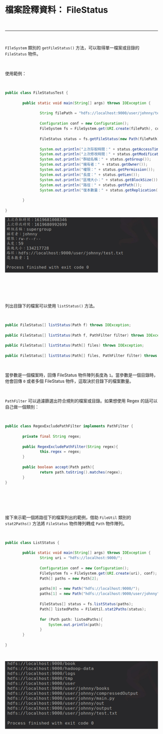 # 檔案詮釋資料： FileStatus

<br>

---

<br>

`FIleSystem` 類別的 `getFileStatus()` 方法，可以取得單一檔案或目錄的 `FileStatus` 物件。

<br>

使用範例：

<br>

```java
public class FileStatusTest {

        public static void main(String[] args) throws IOException {

                String filePath = "hdfs://localhost:9000/user/johnny/test.txt";

                Configuration conf = new Configuration();
                FileSystem fs = FileSystem.get(URI.create(filePath), conf);

                FileStatus status = fs.getFileStatus(new Path(filePath));

                System.out.println("上次存取時間：" + status.getAccessTime());
                System.out.println("上次修改時間：" + status.getModificationTime());
                System.out.println("群組名稱：" + status.getGroup());
                System.out.println("擁有者：" + status.getOwner());
                System.out.println("權限：" + status.getPermission());
                System.out.println("長度：" + status.getLen());
                System.out.println("區塊大小：" + status.getBlockSize());
                System.out.println("路徑：" + status.getPath());
                System.out.println("復本數量：" + status.getReplication());

        }

}
```

![1](imgs/1.png)

<br>
<br>
<br>
<br>

列出目錄下的檔案可以使用 `listStatus()` 方法。

<br>

```java
public FileStatus[] listStatus(Path f) throws IOException;

public FileStatus[] listStatus(Path f, PathFilter filter) throws IOException;

public FileStatus[] listStatus(Path[] files) throws IOException;

public FileStatus[] listStatus(Path[] files, PathFilter filter) throws IOException;
```

<br>

當參數是一個檔案時，回傳 FileStatus 物件陣列長度為 `1`。當參數是一個目錄時，他會回傳 `0` 或者多個 FileStatus 物件，這取決於目錄下的檔案數量。

<br>

`PathFilter` 可以過濾篩選出符合規則的檔案或目錄。如果想使用 Regex 的話可以自己做一個類別：

<br>

```java
public class RegexExcludePathFilter implements PathFilter {
    
        private final String regex;

        public RegexExcludePathFilter(String regex){
                this.regex = regex;
        }

        public boolean accept(Path path){
                return path.toString().matches(regex);
        }
}
```

<br>
<br>
<br>
<br>

接下來示範一個將路徑下的檔案列出的範例，借助 `FileUtil` 類別的 `stat2Paths()` 方法將 `FileStatus` 物件陣列轉成 `Path` 物件陣列。

<br>

```java
public class ListStatus {

        public static void main(String[] args) throws IOException {
                String uri = "hdfs://localhost:9000/";

                Configuration conf = new Configuration();
                FileSystem fs = FileSystem.get(URI.create(uri), conf);
                Path[] paths = new Path[2];

                paths[0] = new Path("hdfs://localhost:9000/");
                paths[1] = new Path("hdfs://localhost:9000/user/johnny");

                FileStatus[] status = fs.listStatus(paths);
                Path[] listedPaths = FileUtil.stat2Paths(status);

                for (Path path: listedPaths){
                    System.out.println(path);
                }
        }

}
```

<br>

![2](imgs/2.png)

<br>
<br>
<br>
<br>

